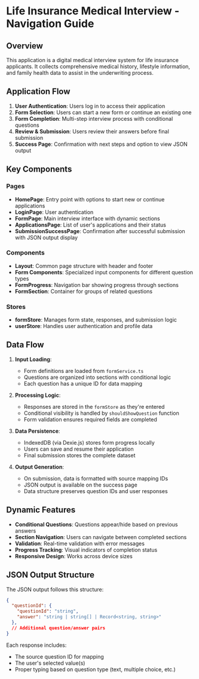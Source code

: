 # Life Insurance Medical Interview - Navigation Guide

## Overview

This application is a digital medical interview system for life insurance applicants. It collects comprehensive medical history, lifestyle information, and family health data to assist in the underwriting process.

## Application Flow

1. **User Authentication**: Users log in to access their application
2. **Form Selection**: Users can start a new form or continue an existing one
3. **Form Completion**: Multi-step interview process with conditional questions
4. **Review & Submission**: Users review their answers before final submission
5. **Success Page**: Confirmation with next steps and option to view JSON output

## Key Components

### Pages

- **HomePage**: Entry point with options to start new or continue applications
- **LoginPage**: User authentication
- **FormPage**: Main interview interface with dynamic sections
- **ApplicationsPage**: List of user's applications and their status
- **SubmissionSuccessPage**: Confirmation after successful submission with JSON output display

### Components

- **Layout**: Common page structure with header and footer
- **Form Components**: Specialized input components for different question types
- **FormProgress**: Navigation bar showing progress through sections
- **FormSection**: Container for groups of related questions

### Stores

- **formStore**: Manages form state, responses, and submission logic
- **userStore**: Handles user authentication and profile data

## Data Flow

1. **Input Loading**:
   - Form definitions are loaded from `formService.ts`
   - Questions are organized into sections with conditional logic
   - Each question has a unique ID for data mapping

2. **Processing Logic**:
   - Responses are stored in the `formStore` as they're entered
   - Conditional visibility is handled by `shouldShowQuestion` function
   - Form validation ensures required fields are completed

3. **Data Persistence**:
   - IndexedDB (via Dexie.js) stores form progress locally
   - Users can save and resume their application
   - Final submission stores the complete dataset

4. **Output Generation**:
   - On submission, data is formatted with source mapping IDs
   - JSON output is available on the success page
   - Data structure preserves question IDs and user responses

## Dynamic Features

- **Conditional Questions**: Questions appear/hide based on previous answers
- **Section Navigation**: Users can navigate between completed sections
- **Validation**: Real-time validation with error messages
- **Progress Tracking**: Visual indicators of completion status
- **Responsive Design**: Works across device sizes

## JSON Output Structure

The JSON output follows this structure:
```json
{
  "questionId": {
    "questionId": "string",
    "answer": "string | string[] | Record<string, string>"
  },
  // Additional question/answer pairs
}
```

Each response includes:
- The source question ID for mapping
- The user's selected value(s)
- Proper typing based on question type (text, multiple choice, etc.)